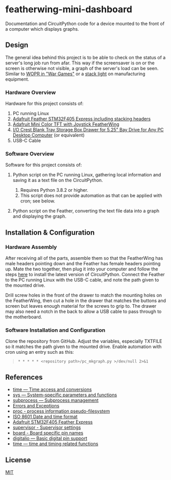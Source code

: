 # featherwing-mini-dashboard

Documentation and CircuitPython code for a device mounted to the front of a computer which displays graphs.

## Design

The general idea behind this project is to be able to check on the status of a server's long job run from afar.  This way if the screensaver is on or the screen is otherwise not visible, a graph of the server's load can be seen.  Similar to [WOPR in "War Games"](https://www.youtube.com/watch?v=_aUHQKneAdw) or a [stack light](https://en.wikipedia.org/wiki/Stack_light) on manufacturing equipment.

### Hardware Overview

Hardware for this project consists of:

1. PC running Linux
1. [Adafruit Feather STM32F405 Express including stacking headers](https://www.adafruit.com/product/4382)
1. [Adafruit Mini Color TFT with Joystick FeatherWing](https://www.adafruit.com/product/3321)
1. [I/O Crest Blank Tray Storage Box Drawer for 5.25" Bay Drive for Any PC Desktop Computer](https://amzn.com/B01LY3YDLN) (or equivalent)
1. USB-C Cable

### Software Overview

Software for this project consists of:

1. Python script on the PC running Linux, gathering local information and saving it as a text file on the CircuitPython.
    1. Requires Python 3.8.2 or higher.
    1. This script does not provide automation as that can be applied with cron; see below.

1. Python script on the Feather, converting the text file data into a graph and displaying the graph.

## Installation & Configuration

### Hardware Assembly

After receiving all of the parts, assemble them so that the FeatherWing has male headers pointing down and the Feather has female headers pointing up.  Mate the two together, then plug it into your computer and follow the steps [here](https://learn.adafruit.com/welcome-to-circuitpython/installing-circuitpython) to install the latest version of CircuitPython.  Connect the Feather to the PC running Linux with the USB-C cable, and note the path given to the mounted drive.

Drill screw holes in the front of the drawer to match the mounting holes on the FeatherWing, then cut a hole in the drawer that matches the buttons and screen but leaves enough material for the screws to grip to.  The drawer may also need a notch in the back to allow a USB cable to pass through to the motherboard.

### Software Installation and Configuration

Clone the repository from GitHub.  Adjust the variables, especially TXTFILE so it matches the path given to the mounted drive.  Enable automation with cron using an entry such as this:
> `* * * * * <repository path>/pc_mkgraph.py >/dev/null 2>&1`

## References

* [time — Time access and conversions](https://docs.python.org/3/library/time.html)
* [sys — System-specific parameters and functions](https://docs.python.org/3/library/sys.html)
* [subprocess — Subprocess management](https://docs.python.org/3/library/subprocess.html)
* [Errors and Exceptions](https://docs.python.org/3/tutorial/errors.html)
* [proc - process information pseudo-filesystem](http://man7.org/linux/man-pages/man5/proc.5.html)
* [ISO 8601 Date and time format](https://www.iso.org/iso-8601-date-and-time-format.html)
* [Adafruit STM32F405 Feather Express](https://learn.adafruit.com/adafruit-stm32f405-feather-express/overview)
* [supervisor - Supervisor settings](https://circuitpython.readthedocs.io/en/latest/shared-bindings/supervisor/__init__.html)
* [board - Board specific pin names](https://circuitpython.readthedocs.io/en/latest/shared-bindings/board/__init__.html)
* [digitalio — Basic digital pin support](https://circuitpython.readthedocs.io/en/latest/shared-bindings/digitalio/__init__.html)
* [time — time and timing related functions](https://circuitpython.readthedocs.io/en/latest/shared-bindings/time/__init__.html)

## License

[MIT](https://raw.githubusercontent.com/kso512/featherwing-mini-dashboard/master/LICENSE)
